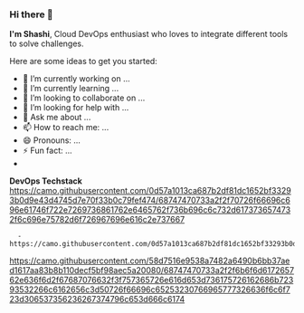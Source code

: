 ### Hi there 👋
**I'm Shashi**, 
Cloud DevOps enthusiast who loves to integrate different tools to solve challenges.


Here are some ideas to get you started:

- 🔭 I’m currently working on ...
- 🌱 I’m currently learning ...
- 👯 I’m looking to collaborate on ...
- 🤔 I’m looking for help with ...
- 💬 Ask me about ...
- 📫 How to reach me: ...
- 😄 Pronouns: ...
- ⚡ Fun fact: ...
- 
**DevOps Techstack**
      https://camo.githubusercontent.com/0d57a1013ca687b2df81dc1652bf33293b0d9e43d4745d7e70f33b0c79fef474/68747470733a2f2f70726f66696c696e61746f722e7269736861762e6465762f736b696c6c732d6173736574732f6c696e75782d6f726967696e616c2e737667

      - https://camo.githubusercontent.com/0d57a1013ca687b2df81dc1652bf33293b0d9e43d4745d7e70f33b0c79fef474/68747470733a2f2f70726f66696c696e61746f722e7269736861762e6465762f736b696c6c732d6173736574732f6c696e75782d6f726967696e616c2e737667
  
https://camo.githubusercontent.com/58d7516e9538a7482a6490b6bb37aed1617aa83b8b110decf5bf98aec5a20080/68747470733a2f2f6b6f6d617265762e636f6d2f67687076632f3f757365726e616d653d736175726162686b72393532266c6162656c3d50726f66696c65253230766965777326636f6c6f723d306537356236267374796c653d666c6174

